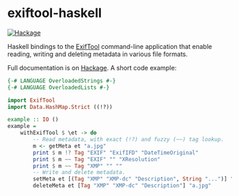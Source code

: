 # exiftool-haskell

[![Hackage](https://img.shields.io/hackage/v/exiftool)](https://hackage.haskell.org/package/exiftool)

Haskell bindings to the [ExifTool](https://exiftool.org) command-line
application that enable reading, writing and deleting metadata in various file
formats.

Full documentation is on [Hackage](https://hackage.haskell.org/package/exiftool/docs/ExifTool.html).
A short code example:

```haskell
{-# LANGUAGE OverloadedStrings #-}
{-# LANGUAGE OverloadedLists #-}

import ExifTool
import Data.HashMap.Strict ((!?))

example :: IO ()
example =
    withExifTool $ \et -> do
        -- Read metadata, with exact (!?) and fuzzy (~~) tag lookup.
        m <- getMeta et "a.jpg"
        print $ m !? Tag "EXIF" "ExifIFD" "DateTimeOriginal"
        print $ m ~~ Tag "EXIF" "" "XResolution"
        print $ m ~~ Tag "XMP" "" ""
        -- Write and delete metadata.
        setMeta et [(Tag "XMP" "XMP-dc" "Description", String "...")] "a.jpg"
        deleteMeta et [Tag "XMP" "XMP-dc" "Description"] "a.jpg"
```
